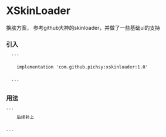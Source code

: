 # XSkinLoader

换肤方案， 参考github大神的skinloader，并做了一些基础ui的支持

### 引入

      ```
      
        implementation 'com.github.pichsy:xskinloader:1.0'
        
        
      ```

### 用法

    ```
        后续补上
    
    
    ```